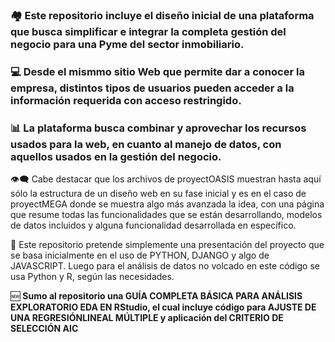 ### 🏘️ Este repositorio incluye el diseño inicial de una plataforma que busca simplificar e integrar la completa gestión del negocio para una Pyme del sector inmobiliario. 
### 💻 Desde el mismmo sitio Web que permite dar a conocer la empresa, distintos tipos de usuarios pueden acceder a la información requerida con acceso restringido. 
### 📊 La plataforma busca combinar y aprovechar los recursos usados para la web, en cuanto al manejo de datos, con aquellos usados en la gestión del negocio. 

👁️‍🗨️ Cabe destacar que los archivos de proyectOASIS muestran hasta aquí sólo la estructura de un diseño web en su fase inicial y es en el caso de proyectMEGA donde se muestra algo más avanzada la idea, con una página que resume todas las funcionalidades que se están desarrollando, modelos de datos incluidos y alguna funcionalidad desarrollada en específico.

📌 Este repositorio pretende simplemente una presentación del proyecto que se basa inicialmente en el uso de PYTHON, DJANGO y algo de JAVASCRIPT. Luego para el análisis de datos no volcado en este código se usa Python y R, según las necesidades.

:new: **Sumo al repositorio una GUÍA COMPLETA BÁSICA PARA ANÁLISIS EXPLORATORIO EDA EN RStudio, el cual incluye código para AJUSTE DE UNA REGRESIÓNLINEAL MÚLTIPLE y aplicación del CRITERIO DE SELECCIÓN AIC**
<!--
**phoenixAleBini/phoenixAleBini** is a ✨ _special_ ✨ repository because its `README.md` (this file) appears on your GitHub profile.
:star:
Here are some ideas to get you started:

- 🔭 I’m currently working on ...
- 🌱 I’m currently learning ...
- 👯 I’m looking to collaborate on ...
- 🤔 I’m looking for help with ...
- 💬 Ask me about ...
- 📫 How to reach me: ...
- 😄 Pronouns: ...
- ⚡ Fun fact: ...
-->
